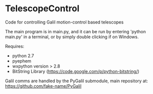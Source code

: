 TelescopeControl
================

Code for controlling Galil motion-control based telescopes

The main program is in main.py, and it can be run by entering 'python main.py' in a terminal, or by simply double clicking if on Windows. 

Requires:

 - python 2.7
 - pyephem
 - wxpython version > 2.8
 - BitString Library (https://code.google.com/p/python-bitstring/)


Galil comms are handled by the PyGalil submodule, main repository at: https://github.com/fake-name/PyGalil
